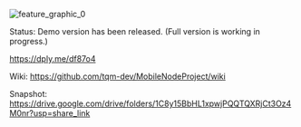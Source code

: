 ![feature_graphic_0](https://user-images.githubusercontent.com/48622494/227891363-5c7b2b02-c4a1-43ce-81cf-26de74b0ff4f.png)


Status: Demo version has been released. (Full version is working in progress.)

https://dply.me/df87o4

Wiki: https://github.com/tqm-dev/MobileNodeProject/wiki

Snapshot: https://drive.google.com/drive/folders/1C8y15BbHL1xpwjPQQTQXRjCt3Oz4M0nr?usp=share_link
